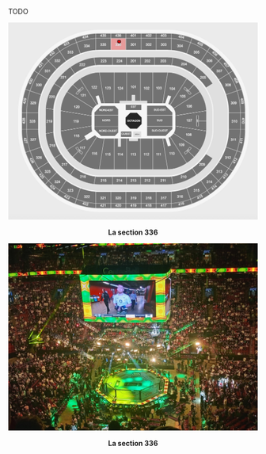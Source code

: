 TODO

![At the airport](/assets/2025/05/20250510_ufc315/octagon.png)
<p align="center"><b>La section 336</b></p>


![At the airport](/assets/2025/05/20250510_ufc315/jdm_walkout.jpg)
<p align="center"><b>La section 336</b></p>
